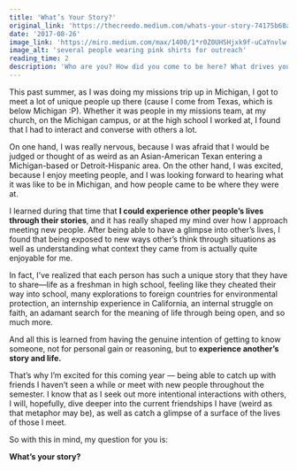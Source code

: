 ```yaml
---
title: 'What’s Your Story?'
original_link: 'https://thecreedo.medium.com/whats-your-story-74175b68a551'
date: '2017-08-26'
image_link: 'https://miro.medium.com/max/1400/1*r0Z0UHSHjxk9f-uCaYnvlw.jpeg'
image_alt: 'several people wearing pink shirts for outreach'
reading_time: 2
description: 'Who are you? How did you come to be here? What drives you to be you?'
---
```

This past summer, as I was doing my missions trip up in Michigan, I got to meet a lot of unique people up there (cause I come from Texas, which is below Michigan :P). Whether it was people in my missions team, at my church, on the Michigan campus, or at the high school I worked at, I found that I had to interact and converse with others a lot.

On one hand, I was really nervous, because I was afraid that I would be judged or thought of as weird as an Asian-American Texan entering a Michigan-based or Detroit-Hispanic area. On the other hand, I was excited, because I enjoy meeting people, and I was looking forward to hearing what it was like to be in Michigan, and how people came to be where they were at.

I learned during that time that **I could experience other people’s lives through their stories**, and it has really shaped my mind over how I approach meeting new people. After being able to have a glimpse into other’s lives, I found that being exposed to new ways other’s think through situations as well as understanding what context they came from is actually quite enjoyable for me.

In fact, I’ve realized that each person has such a unique story that they have to share—life as a freshman in high school, feeling like they cheated their way into school, many explorations to foreign countries for environmental protection, an internship experience in California, an internal struggle on faith, an adamant search for the meaning of life through being open, and so much more.

And all this is learned from having the genuine intention of getting to know someone, not for personal gain or reasoning, but to **experience another’s story and life.**

That’s why I’m excited for this coming year — being able to catch up with friends I haven’t seen a while or meet with new people throughout the semester. I know that as I seek out more intentional interactions with others, I will, hopefully, dive deeper into the current friendships I have (weird as that metaphor may be), as well as catch a glimpse of a surface of the lives of those I meet.

So with this in mind, my question for you is:

**What’s your story?**